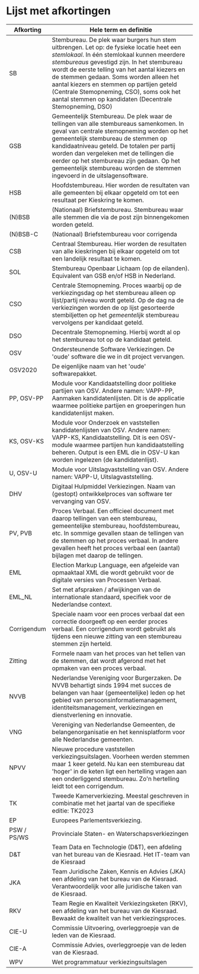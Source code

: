 # Lijst met afkortingen

| Afkorting | Hele term en definitie |
|-----------|------------------------|
| SB | Stembureau. De plek waar burgers hun stem uitbrengen. Let op: de fysieke locatie heet een _stemlokaal_. In één stemlokaal kunnen meerdere _stembureaus_ gevestigd zijn. In het stembureau wordt de eerste telling van het aantal kiezers en de stemmen gedaan. Soms worden alleen het aantal kiezers en stemmen op partijen geteld (Centrale Stemopneming, CSO), soms ook het aantal stemmen op kandidaten (Decentrale Stemopneming, DSO) |
| GSB | Gemeentelijk Stembureau. De plek waar de tellingen van alle stembureaus samenkomen. In geval van centrale stemopneming worden op het gemeentelijk stembureau de stemmen op kandidaatniveau geteld. De totalen per partij worden dan vergeleken met de tellingen die eerder op het stembureau zijn gedaan. Op het gemeentelijk stembureau worden de stemmen ingevoerd in de uitslagensoftware. |
| HSB | Hoofdstembureau. Hier worden de resultaten van alle gemeenten bij elkaar opgeteld om tot een resultaat per Kieskring te komen. |
| (N)BSB | (Nationaal) Briefstembureau. Stembureau waar alle stemmen die via de post zijn binnengekomen worden geteld.
| (N)BSB-C | (Nationaal) Briefstembureau voor corrigenda |
| CSB | Centraal Stembureau. Hier worden de resultaten van alle kieskringen bij elkaar opgeteld om tot een landelijk resultaat te komen. |
| SOL | Stembureau Openbaar Lichaam (op de eilanden). Equivalent van GSB en/of HSB in Nederland. |
| CSO | Centrale Stemopneming. Proces waarbij op de verkiezingsdag op het stembureau alleen op lijst/partij niveau wordt geteld. Op de dag na de verkiezingen worden de op lijst gesorteerde stembiljetten op het _gemeentelijk_ stembureau vervolgens per kandidaat geteld. |
| DSO | Decentrale Stemopneming. Hierbij wordt al op het stembureau tot op de kandidaat geteld. |
| OSV | Ondersteunende Software Verkiezingen. De 'oude' software die we in dit project vervangen. |
| OSV2020 | De eigenlijke naam van het 'oude' softwarepakket. |
| PP, OSV-PP | Module voor Kandidaatstelling door politieke partijen van OSV. Andere namen: VAPP-PP, Aanmaken kandidatenlijsten. Dit is de applicatie waarmee politieke partijen en groeperingen hun kandidatenlijst maken. |
| KS, OSV-KS | Module voor Onderzoek en vaststellen kandidatenlijsten van OSV. Andere namen: VAPP-KS, Kandidaatstelling. Dit is een OSV-module waarmee partijen hun kandidaatstelling beheren. Output is een EML die in OSV-U kan worden ingelezen (de kandidatenlijst). |
| U, OSV-U | Module voor Uitslagvaststelling van OSV. Andere namen: VAPP-U, Uitslagvaststelling. |
| DHV | Digitaal Hulpmiddel Verkiezingen. Naam van (gestopt) ontwikkelproces van software ter vervanging van OSV. |
| PV, PVB | Proces Verbaal. Een officieel document met daarop tellingen van een stembureau, gemeentelijke stembureau, hoofdstembureau, etc. In sommige gevallen staan de tellingen van de stemmen op het proces verbaal. In andere gevallen heeft het proces verbaal een (aantal) bijlagen met daarop de tellingen. |
| EML | Election Markup Language, een afgeleide van opmaaktaal XML die wordt gebruikt voor de digitale versies van Processen Verbaal. |
| EML_NL | Set met afspraken / afwijkingen van de internationale standaard, specifiek voor de Nederlandse context. |
| Corrigendum | Speciale naam voor een proces verbaal dat een correctie doorgeeft op een eerder proces verbaal. Een corrigendum wordt gebruikt als tijdens een nieuwe zitting van een stembureau stemmen zijn herteld. |
| Zitting | Formele naam van het proces van het tellen van de stemmen, dat wordt afgerond met het opmaken van een proces verbaal. |
| NVVB | Nederlandse Vereniging voor Burgerzaken. De NVVB behartigt sinds 1994 met succes de belangen van haar (gemeentelijke) leden op het gebied van persoonsinformatiemanagement, identiteitsmanagement, verkiezingen en dienstverlening en innovatie. |
| VNG | Vereniging van Nederlandse Gemeenten, de belangenorganisatie en het kennisplatform voor alle Nederlandse gemeenten. |
| NPVV | Nieuwe procedure vaststellen verkiezingsuitslagen. Voorheen werden stemmen maar 1 keer geteld. Nu kan een stembureau dat 'hoger' in de keten ligt een hertelling vragen aan een onderliggend stembureau. Zo'n hertelling leidt tot een corrigendum. |
| TK | Tweede Kamerverkiezing. Meestal geschreven in combinatie met het jaartal van de specifieke editie: TK2023 |
| EP | Europees Parlementsverkiezing. |
| PSW / PS/WS | Provinciale Staten- en Waterschapsverkiezingen |
| D&T | Team Data en Technologie (D&T), een afdeling van het bureau van de Kiesraad. Het IT-team van de Kiesraad |
| JKA | Team Juridische Zaken, Kennis en Advies (JKA) een afdeling van het bureau van de Kiesraad. Verantwoordelijk voor alle juridische taken van de Kiesraad. |
| RKV |  Team Regie en Kwaliteit Verkiezingsketen (RKV), een afdeling van het bureau van de Kiesraad. Bewaakt de kwaliteit van het verkiezingsproces. |
| CIE-U | Commissie Uitvoering, overleggroepje van de leden van de Kiesraad. |
| CIE-A | Commissie Advies, overleggroepje van de leden van de Kiesraad. |
| WPV | Wet programmatuur verkiezingsuitslagen |